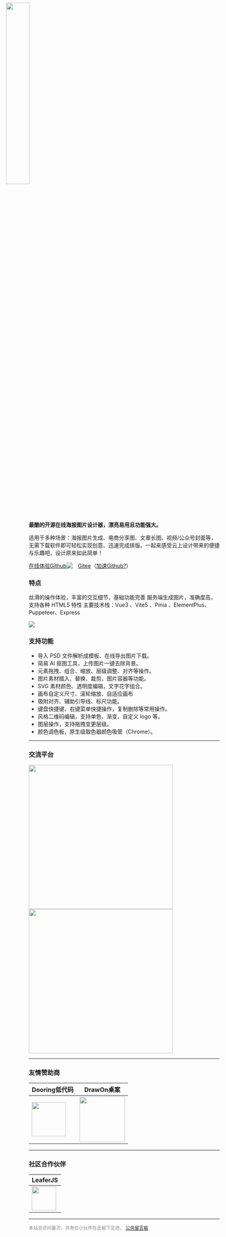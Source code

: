 <img src="../images/logo.png" style="width: 35%;margin: 0 0 -57px -60px;transform: translateY(-43px);" >

**最酷的开源在线海报图片设计器，漂亮易用且功能强大。**

适用于多种场景：海报图片生成、电商分享图、文章长图、视频/公众号封面等，无需下载软件即可轻松实现创意、迅速完成排版。一起来感受云上设计带来的便捷与乐趣吧，设计原来如此简单！

<div style="display: flex;align-items: center;">
  <a class="v-button" target="_blank" href="https://design.palxp.cn/">在线体验</a> <a class="v-button-plain" href="https://github.com/palxiao/PalxpDesign">Github</a> <img style="display: inline-block;margin-right: 1em;" src="https://img.shields.io/github/stars/palxiao/poster-design?style=social" /> <a href="https://gitee.com/palxiao95/poster-design">Gitee</a>（<a href="https://xp.palxp.cn/#/articles/1698832088703">加速Github?</a>）
</div>

### 特点

丝滑的操作体验，丰富的交互细节，基础功能完善
服务端生成图片，准确度高，支持各种 HTML5 特性
主要技术栈：Vue3 、Vite5 、Pinia 、ElementPlus、Puppeteer、Express

![](../images/2023-11-20-1700443765831.png)

### 支持功能

- 导入 PSD 文件解析成模板、在线导出图片下载。
- 简易 AI 抠图工具，上传图片一键去除背景。
- 元素拖拽、组合、缩放、层级调整、对齐等操作。
- 图片素材插入、替换、裁剪，图片容器等功能。
- SVG 素材颜色、透明度编辑，文字花字组合。
- 画布自定义尺寸、滚轮缩放、自适应画布
- 吸附对齐、辅助引导线、标尺功能。
- 键盘快捷键、右键菜单快捷操作，复制删除等常用操作。
- 风格二维码编辑，支持单色、渐变、自定义 logo 等。
- 图层操作，支持拖拽变更层级。
- 颜色调色板，原生级取色器颜色吸管（Chrome）。

-----

### 交流平台

<img style="width: 380px;" src="https://github.com/palxiao/poster-design/assets/21021314/643dcc8b-ef73-4c76-a78c-a7c377b5f268" />

<img style="width: 380px;" src="https://xp.palxp.cn/images/2024-3-1-1709306365949.png" />

-----

### 友情赞助商

| Dooring低代码 | DrawOn桌案 |
| --- | --- |
| <a href="https://dooring.vip/"> <img style="height: 90px" src="https://github.com/palxiao/poster-design/assets/21021314/2240801f-8484-4fd2-8505-8205daa6d53c" /></a> | <a href="https://www.drawon.cn?useSource=hb1"> <img style="height: 120px" src="https://github.com/palxiao/poster-design/assets/21021314/258bb6ec-4e1e-4c86-b45c-22946213f209" /></a> |

-----

### 社区合作伙伴

| LeaferJS |
| --- |
| <a href="https://www.leaferjs.com/"> <img style="height: 64px" src="https://github.com/user-attachments/assets/def32ec0-67ff-486e-a5ca-16f95dab290b" /></a> |

-----

<div style="font-size:12px;color:#888888"><span id="busuanzi_container_site_pv">本站总访问量<span id="busuanzi_value_site_pv"></span>次</span>，<span id="busuanzi_container_site_pv">共有<span id="busuanzi_value_site_uv"></span>位小伙伴在此留下足迹。</span> <a href="https://support.qq.com/product/496599">公共留言板</a></div>
